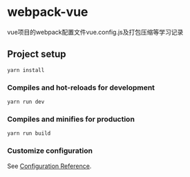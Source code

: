 # webpack-vue
vue项目的webpack配置文件vue.config.js及打包压缩等学习记录

## Project setup
```
yarn install
```

### Compiles and hot-reloads for development
```
yarn run dev
```

### Compiles and minifies for production
```
yarn run build
```

### Customize configuration
See [Configuration Reference](https://cli.vuejs.org/config/).
